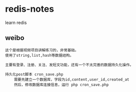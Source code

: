 # redis-notes
learn redis 

## weibo
	这个是根据视频项目讲解练习的，非常基础。
	使用了string,list,hash等数据结构。

	主要有登录、注册、关注、发短文功能，还有一个不太完善的数据持久化操作。

	持久化post脚本 cron_save.php
		需要先建立一个数据库，字段为id,content,user_id,created_at
		然后，修改数据库连接信息，运行 php cron_save.php